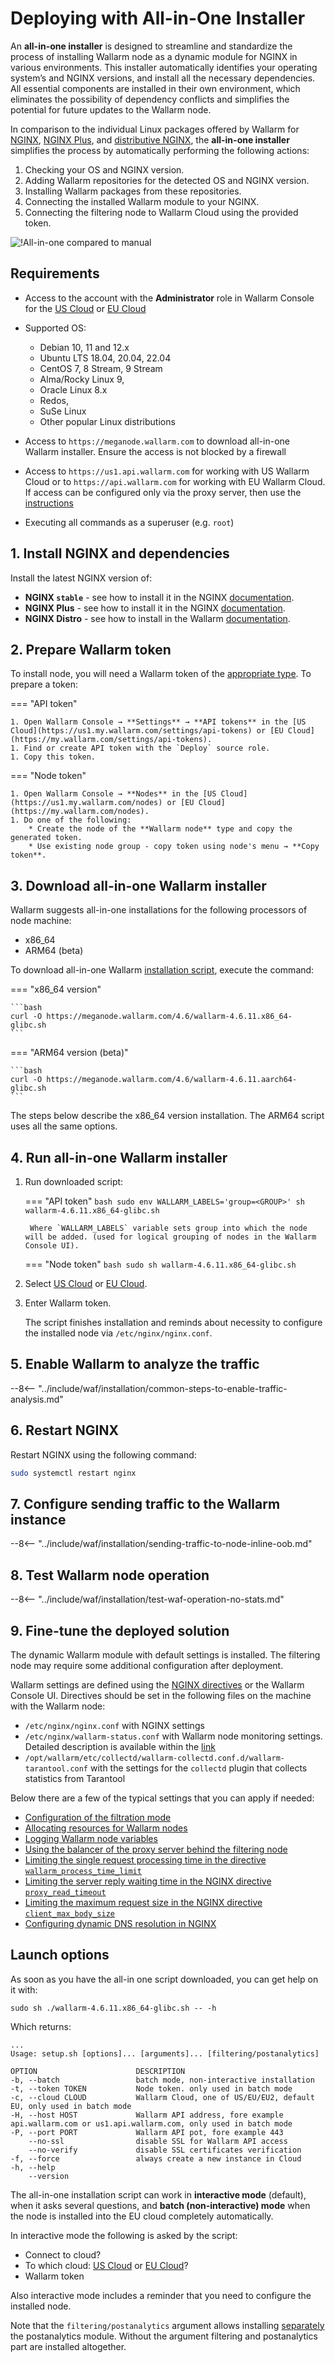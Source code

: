 [img-wl-console-users]:             ../../images/check-user-no-2fa.png
[wallarm-status-instr]:             ../../admin-en/configure-statistics-service.md
[memory-instr]:                     ../../admin-en/configuration-guides/allocate-resources-for-node.md
[waf-directives-instr]:             ../../admin-en/configure-parameters-en.md
[ptrav-attack-docs]:                ../../attacks-vulns-list.md#path-traversal
[attacks-in-ui-image]:           ../../images/admin-guides/test-attacks-quickstart.png
[waf-mode-instr]:                   ../../admin-en/configure-wallarm-mode.md
[logging-instr]:                    ../../admin-en/configure-logging.md
[proxy-balancer-instr]:             ../../admin-en/using-proxy-or-balancer-en.md
[process-time-limit-instr]:         ../../admin-en/configure-parameters-en.md#wallarm_process_time_limit
[configure-proxy-balancer-instr]:   ../../admin-en/configuration-guides/access-to-wallarm-api-via-proxy.md
[update-instr]:                     ../../updating-migrating/nginx-modules.md
[install-postanalytics-docs]:        ../../../admin-en/installation-postanalytics-en/
[dynamic-dns-resolution-nginx]:     ../../admin-en/configure-dynamic-dns-resolution-nginx.md
[waf-mode-recommendations]:          ../../about-wallarm/deployment-best-practices.md#follow-recommended-onboarding-steps
[ip-lists-docs]:                    ../../user-guides/ip-lists/overview.md
[versioning-policy]:                ../../updating-migrating/versioning-policy.md#version-list
[install-postanalytics-instr]:      ../../admin-en/installation-postanalytics-en.md
[waf-installation-instr-latest]:     /installation/nginx/dynamic-module/
[img-node-with-several-instances]:  ../../images/user-guides/nodes/wallarm-node-with-two-instances.png
[img-create-wallarm-node]:      ../../images/user-guides/nodes/create-cloud-node.png
[nginx-custom]:                 ../../faq/nginx-compatibility.md#is-wallarm-filtering-node-compatible-with-the-custom-build-of-nginx
[node-token]:                       ../../quickstart.md#deploy-the-wallarm-filtering-node
[api-token]:                        ../../user-guides/settings/api-tokens.md
[platform]:                         ../../admin-en/supported-platforms.md
[oob-docs]:                         ../oob/overview.md
[oob-advantages-limitations]:       ../oob/overview.md#advantages-and-limitations
[web-server-mirroring-examples]:    ../oob/web-server-mirroring/overview.md#examples-of-web-server-configuration-for-traffic-mirroring
[img-grouped-nodes]:                ../../images/user-guides/nodes/grouped-nodes.png
[wallarm-token-types]:              ../../user-guides/nodes/nodes.md#api-and-node-tokens-for-node-creation


# Deploying with All-in-One Installer

An **all-in-one installer** is designed to streamline and standardize the process of installing Wallarm node as a dynamic module for NGINX in various environments. This installer automatically identifies your operating system’s and NGINX versions, and install all the necessary dependencies. All essential components are installed in their own environment, which eliminates the possibility of dependency conflicts and simplifies the potential for future updates to the Wallarm node.

In comparison to the individual Linux packages offered by Wallarm for [NGINX](dynamic-module.md), [NGINX Plus](../nginx-plus.md), and [distributive NGINX](dynamic-module-from-distr.md), the **all-in-one installer** simplifies the process by automatically performing the following actions:

1. Checking your OS and NGINX version.
1. Adding Wallarm repositories for the detected OS and NGINX version.
1. Installing Wallarm packages from these repositories.
1. Connecting the installed Wallarm module to your NGINX.
1. Connecting the filtering node to Wallarm Cloud using the provided token.

![!All-in-one compared to manual](../../images/installation-nginx-overview/manual-vs-all-in-one.png)

## Requirements

* Access to the account with the **Administrator** role in Wallarm Console for the [US Cloud](https://us1.my.wallarm.com/) or [EU Cloud](https://my.wallarm.com/)
* Supported OS:

    * Debian 10, 11 and 12.x
    * Ubuntu LTS 18.04, 20.04, 22.04
    * CentOS 7, 8 Stream, 9 Stream
    * Alma/Rocky Linux 9, 
    * Oracle Linux 8.x
    * Redos, 
    * SuSe Linux
    * Other popular Linux distributions

* Access to `https://meganode.wallarm.com` to download all-in-one Wallarm installer. Ensure the access is not blocked by a firewall
* Access to `https://us1.api.wallarm.com` for working with US Wallarm Cloud or to `https://api.wallarm.com` for working with EU Wallarm Cloud. If access can be configured only via the proxy server, then use the [instructions][configure-proxy-balancer-instr]
* Executing all commands as a superuser (e.g. `root`)

## 1. Install NGINX and dependencies

Install the latest NGINX version of:

* **NGINX `stable`** - see how to install it in the NGINX [documentation](https://docs.nginx.com/nginx/admin-guide/installing-nginx/installing-nginx-open-source/).
* **NGINX Plus** - see how to install it in the NGINX [documentation](https://docs.nginx.com/nginx/admin-guide/installing-nginx/installing-nginx-plus/).
* **NGINX Distro** - see how to install in the Wallarm [documentation](../../installation/nginx/dynamic-module-from-distr.md).

## 2. Prepare Wallarm token

To install node, you will need a Wallarm token of the [appropriate type][wallarm-token-types]. To prepare a token:

=== "API token"

    1. Open Wallarm Console → **Settings** → **API tokens** in the [US Cloud](https://us1.my.wallarm.com/settings/api-tokens) or [EU Cloud](https://my.wallarm.com/settings/api-tokens).
    1. Find or create API token with the `Deploy` source role.
    1. Copy this token.

=== "Node token"

    1. Open Wallarm Console → **Nodes** in the [US Cloud](https://us1.my.wallarm.com/nodes) or [EU Cloud](https://my.wallarm.com/nodes).
    1. Do one of the following: 
        * Create the node of the **Wallarm node** type and copy the generated token.
        * Use existing node group - copy token using node's menu → **Copy token**.

## 3. Download all-in-one Wallarm installer

Wallarm suggests all-in-one installations for the following processors of node machine:

* x86_64
* ARM64 (beta)

To download all-in-one Wallarm [installation script](#script-parameters), execute the command:

=== "x86_64 version"

    ```bash
    curl -O https://meganode.wallarm.com/4.6/wallarm-4.6.11.x86_64-glibc.sh
    ```

=== "ARM64 version (beta)"

    ```bash
    curl -O https://meganode.wallarm.com/4.6/wallarm-4.6.11.aarch64-glibc.sh
    ```

The steps below describe the x86_64 version installation. The ARM64 script uses all the same options.

## 4. Run all-in-one Wallarm installer

1. Run downloaded script:

    === "API token"
        ```bash
        sudo env WALLARM_LABELS='group=<GROUP>' sh wallarm-4.6.11.x86_64-glibc.sh
        ```

        Where `WALLARM_LABELS` variable sets group into which the node will be added. (used for logical grouping of nodes in the Wallarm Console UI).

    === "Node token"
        ```bash
        sudo sh wallarm-4.6.11.x86_64-glibc.sh
        ```

1. Select [US Cloud](https://us1.my.wallarm.com/) or [EU Cloud](https://my.wallarm.com/).
1. Enter Wallarm token.

    The script finishes installation and reminds about necessity to configure the installed node via `/etc/nginx/nginx.conf`.

## 5. Enable Wallarm to analyze the traffic

--8<-- "../include/waf/installation/common-steps-to-enable-traffic-analysis.md"

## 6. Restart NGINX

Restart NGINX using the following command:

```bash
sudo systemctl restart nginx
```

## 7. Configure sending traffic to the Wallarm instance

--8<-- "../include/waf/installation/sending-traffic-to-node-inline-oob.md"

## 8. Test Wallarm node operation

--8<-- "../include/waf/installation/test-waf-operation-no-stats.md"

## 9. Fine-tune the deployed solution

The dynamic Wallarm module with default settings is installed. The filtering node may require some additional configuration after deployment.

Wallarm settings are defined using the [NGINX directives](../../admin-en/configure-parameters-en.md) or the Wallarm Console UI. Directives should be set in the following files on the machine with the Wallarm node:

* `/etc/nginx/nginx.conf` with NGINX settings
* `/etc/nginx/wallarm-status.conf` with Wallarm node monitoring settings. Detailed description is available within the [link][wallarm-status-instr]
* `/opt/wallarm/etc/collectd/wallarm-collectd.conf.d/wallarm-tarantool.conf` with the settings for the `collectd` plugin that collects statistics from Tarantool

Below there are a few of the typical settings that you can apply if needed:

* [Configuration of the filtration mode][waf-mode-instr]
* [Allocating resources for Wallarm nodes][memory-instr]
* [Logging Wallarm node variables][logging-instr]
* [Using the balancer of the proxy server behind the filtering node][proxy-balancer-instr]
* [Limiting the single request processing time in the directive `wallarm_process_time_limit`][process-time-limit-instr]
* [Limiting the server reply waiting time in the NGINX directive `proxy_read_timeout`](https://nginx.org/en/docs/http/ngx_http_proxy_module.html#proxy_read_timeout)
* [Limiting the maximum request size in the NGINX directive `client_max_body_size`](https://nginx.org/en/docs/http/ngx_http_core_module.html#client_max_body_size)
* [Configuring dynamic DNS resolution in NGINX][dynamic-dns-resolution-nginx]

## Launch options

As soon as you have the all-in one script downloaded, you can get help on it with:

```
sudo sh ./wallarm-4.6.11.x86_64-glibc.sh -- -h
```

Which returns:

```
...
Usage: setup.sh [options]... [arguments]... [filtering/postanalytics]

OPTION                      DESCRIPTION
-b, --batch                 batch mode, non-interactive installation
-t, --token TOKEN           Node token. only used in batch mode
-c, --cloud CLOUD           Wallarm Cloud, one of US/EU/EU2, default EU, only used in batch mode
-H, --host HOST             Wallarm API address, fore example api.wallarm.com or us1.api.wallarm.com, only used in batch mode
-P, --port PORT             Wallarm API pot, fore example 443
    --no-ssl                disable SSL for Wallarm API access
    --no-verify             disable SSL certificates verification
-f, --force                 always create a new instance in Cloud
-h, --help
    --version
```

The all-in-one installation script can work in **interactive mode** (default), when it asks several questions, and **batch (non-interactive) mode** when the node is installed into the EU cloud completely automatically.

In interactive mode the following is asked by the script:

* Connect to cloud?
* To which cloud: [US Cloud](https://us1.my.wallarm.com/) or [EU Cloud](https://my.wallarm.com/)?
* Wallarm token

Also interactive mode includes a reminder that you need to configure the installed node.

Note that the `filtering/postanalytics` argument allows installing [separately](../../admin-en/installation-postanalytics-en.md#postanalytics-module-installation-via-all-in-one-installation-script) the postanalytics module. Without the argument filtering and postanalytics part are installed altogether.

